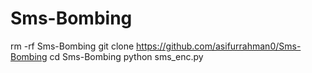 # Sms-Bombing

rm -rf Sms-Bombing
git clone https://github.com/asifurrahman0/Sms-Bombing
cd Sms-Bombing
python sms_enc.py
